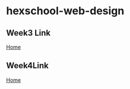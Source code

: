 # hexschool-web-design

## Week3 Link
[Home](https://joko751214.github.io/hexschool-web-design/week3/index.html)

## Week4Link
[Home](https://joko751214.github.io/hexschool-web-design/week4/index.html)
